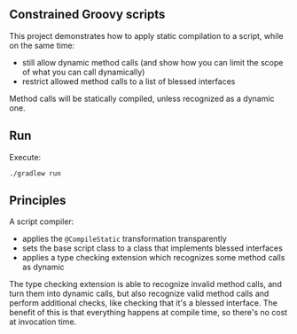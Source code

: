 ## Constrained Groovy scripts

This project demonstrates how to apply static compilation to a script, while on the same time:

- still allow dynamic method calls (and show how you can limit the scope of what you can call dynamically)
- restrict allowed method calls to a list of blessed interfaces

Method calls will be statically compiled, unless recognized as a dynamic one.

## Run

Execute:

```
./gradlew run
```

## Principles

A script compiler:

- applies the `@CompileStatic` transformation transparently
- sets the base script class to a class that implements blessed interfaces
- applies a type checking extension which recognizes some method calls as dynamic

The type checking extension is able to recognize invalid method calls, and turn them into dynamic calls, but also recognize valid method calls and perform additional checks, like checking that it's a blessed interface.
The benefit of this is that everything happens at compile time, so there's no cost at invocation time.

